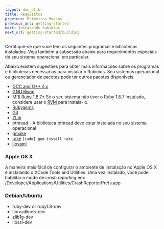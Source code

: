 ```yaml
---
layout: doc_pt_br
title: Requisitos
previous: Primeiros Passos
previous_url: getting-started
next: Instalando Rubinius
next_url: getting-started/building
---
```


Certifique-se que você tem os seguintes programas e bibliotecas instalados. Veja também 
a subsessão abaixo para requerimentos especiais de seu sistema operacional em 
particular.

Abaixo existem sugestões para obter mais informações sobre os programas e bibliotecas 
necessarias para instalar o Rubinius. Seu sistemas operacional ou gerenciador de pacotes 
pode ter outros pacotes disponíveis.

  * [GCC and G++ 4.x](http://gcc.gnu.org/)
  * [GNU Bison](http://www.gnu.org/software/bison/)
  * [MRI Ruby 1.8.7+](http://www.ruby-lang.org/) Se o seu sistema não tiver o 
    Ruby 1.8.7 instalado, considere usar o [RVM](https://rvm.beginrescueend.com/)
    para instala-lo.
  * [Rubygems](http://www.rubygems.org/)
  * [Git](http://git.or.cz/)
  * [ZLib](http://www.zlib.net/)
  * pthread - A biblioteca pthread deve estar instalada no seu sistema operacional
  * [gmake](http://savannah.gnu.org/projects/make/)
  * [rake](http://rake.rubyforge.org/) `[sudo] gem install rake`
  * [libyaml](http://pyyaml.org/wiki/LibYAML)


### Apple OS X

A maneira mais fácil de configurar o ambiente de instalação no Apple OS X é instalando o 
XCode Tools and Utilities. Uma vez instalado, você pode habilitar o modo de _crash 
reporting_ em: /Developer/Applications/Utilities/CrashReporterPrefs.app


### Debian/Ubuntu

  * ruby-dev or ruby1.8-dev
  * libreadline5-dev
  * zlib1g-dev
  * libssl-dev
